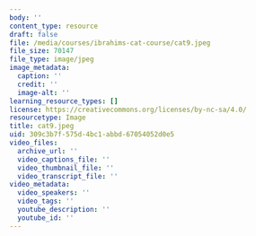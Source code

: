 ```yaml
---
body: ''
content_type: resource
draft: false
file: /media/courses/ibrahims-cat-course/cat9.jpeg
file_size: 70147
file_type: image/jpeg
image_metadata:
  caption: ''
  credit: ''
  image-alt: ''
learning_resource_types: []
license: https://creativecommons.org/licenses/by-nc-sa/4.0/
resourcetype: Image
title: cat9.jpeg
uid: 309c3b7f-575d-4bc1-abbd-67054052d0e5
video_files:
  archive_url: ''
  video_captions_file: ''
  video_thumbnail_file: ''
  video_transcript_file: ''
video_metadata:
  video_speakers: ''
  video_tags: ''
  youtube_description: ''
  youtube_id: ''
---
```

